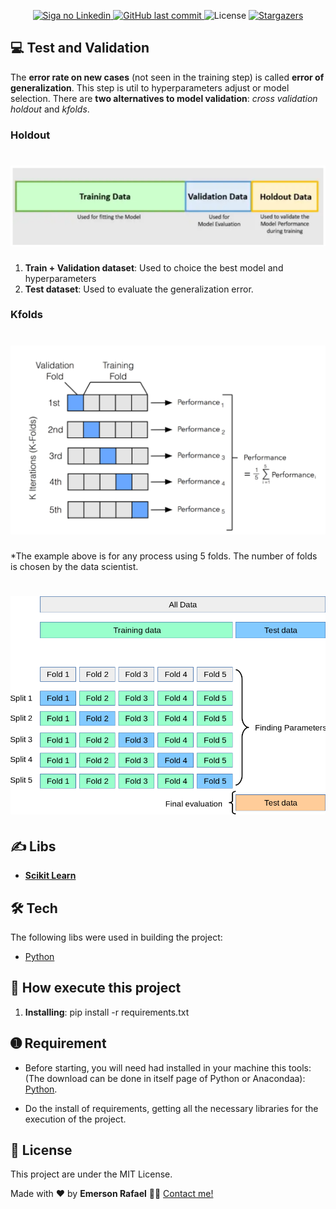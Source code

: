 <p align="center">
  	
  <a href="https://www.linkedin.com/in/emerson-rafael/">
    <img alt="Siga no Linkedin" src="https://img.shields.io/badge/LinkedIn-0077B5?style=for-the-badge&logo=linkedin&logoColor=white">
  </a>
	
  
  <a href="https://github.com/emersonrafaels/machine_learning/commits/main">
    <img alt="GitHub last commit" src="https://img.shields.io/github/last-commit/emersonrafaels/machine_learning">
  </a>

  <img alt="License" src="https://img.shields.io/badge/license-MIT-brightgreen">
   <a href="https://github.com/emersonrafaels/machine_learning/stargazers">
    <img alt="Stargazers" src="https://img.shields.io/github/stars/emersonrafaels/machine_learning?style=social">
  </a>
</p>


## 💻 Test and Validation

The **error rate on new cases** (not seen in the training step) is called **error of generalization**. 
This step is util to hyperparameters adjust or model selection. 
There are **two alternatives to model validation**: *cross validation holdout* and *kfolds*.

### Holdout

<h1 align="center">
    <img alt="Machine Learning - Tests and Validation - Holdout" title="#TEST_VALIDATION_HOLDOUT" src="./assets/Holdout_i.png" />
</h1>

1. **Train + Validation dataset**: Used to choice the best model and hyperparameters
2. **Test dataset**: Used to evaluate the generalization error.

### Kfolds

<h1 align="center">
    <img alt="Machine Learning - Tests and Validation - Kfolds" title="#TEST_VALIDATION_KFOLDS" src="./assets/kfolds.png" />
</h1>

*The example above is for any process using 5 folds. The number of folds is chosen by the data scientist.

<h1 align="center">
    <img alt="Machine Learning - Tests and Validation - Kfolds" title="#TEST_VALIDATION_KFOLDS" src="./assets/grid_search_cross_validation.png" />
</h1>

## ✍️  Libs

 - **[Scikit Learn](https://scikit-learn.org/)**

## 🛠  Tech

The following libs were used in building the project:

- [Python]

## 🚀 How execute this project

1. **Installing**: pip install -r requirements.txt

## ➊ Requirement

- Before starting, you will need had installed in your machine this tools: (The download can be done in itself page of Python or Anacondaa):
[Python](https://www.anaconda.com/products/individual).

- Do the install of requirements, getting all the necessary libraries for the execution of the project.

## 📝 License

This project are under the MIT License.

Made with ❤️ by **Emerson Rafael** 👋🏽 [Contact me!](https://www.linkedin.com/in/emerson-rafael/)

[Python]: https://www.python.org/downloads/